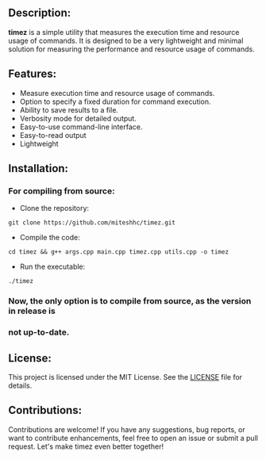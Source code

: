 ## Description:

**timez** is a simple utility that measures the execution time and resource usage of
commands. It is designed to be a very lightweight and minimal solution for
measuring the performance and resource usage of commands.


## Features:

- Measure execution time and resource usage of commands.
- Option to specify a fixed duration for command execution.
- Ability to save results to a file.
- Verbosity mode for detailed output.
- Easy-to-use command-line interface.
- Easy-to-read output
- Lightweight


## Installation:

### For compiling from source:

- Clone the repository:

```
git clone https://github.com/miteshhc/timez.git
```

- Compile the code:

```
cd timez && g++ args.cpp main.cpp timez.cpp utils.cpp -o timez
```

- Run the executable:

```
./timez
```

### Now, the only option is to compile from source, as the version in release is
### not up-to-date.


## License:

This project is licensed under the MIT License. See the [LICENSE](./LICENSE)
file for details.


## Contributions:
Contributions are welcome! If you have any suggestions, bug reports, or want
to contribute enhancements, feel free to open an issue or submit a pull request.
Let's make timez even better together!
